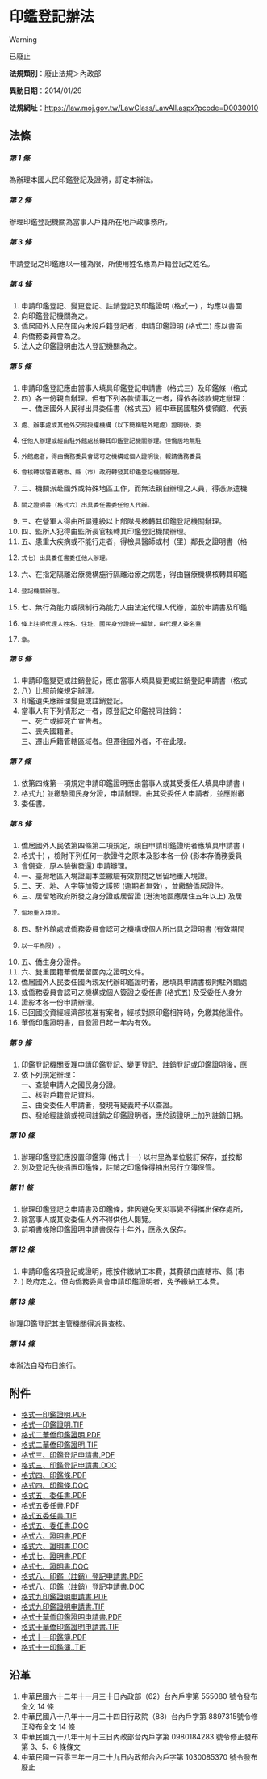 # 印鑑登記辦法


> [!WARNING]
> 已廢止


**法規類別**：廢止法規＞內政部

**異動日期**：2014/01/29  

**法規網址**：https://law.moj.gov.tw/LawClass/LawAll.aspx?pcode=D0030010



## 法條
##### 第 1 條
為辦理本國人民印鑑登記及證明，訂定本辦法。

##### 第 2 條
辦理印鑑登記機關為當事人戶籍所在地戶政事務所。

##### 第 3 條
申請登記之印鑑應以一種為限，所使用姓名應為戶籍登記之姓名。

##### 第 4 條
1. 申請印鑑登記、變更登記、註銷登記及印鑑證明 (格式一) ，均應以書面
1. 向印鑑登記機關為之。
1. 僑居國外人民在國內未設戶籍登記者，申請印鑑證明 (格式二) 應以書面
1. 向僑務委員會為之。
1. 法人之印鑑證明由法人登記機關為之。

##### 第 5 條
1. 申請印鑑登記應由當事人填具印鑑登記申請書（格式三）及印鑑條（格式
1. 四）各一份親自辦理。但有下列各款情事之一者，得依各該款規定辦理：  
一、僑居國外人民得出具委任書（格式五）經中華民國駐外使領館、代表
1.     處、辦事處或其他外交部授權機構（以下簡稱駐外館處）證明後，委
1.     任他人辦理或經由駐外館處核轉其印鑑登記機關辦理。但僑居地無駐
1.     外館處者，得由僑務委員會認可之機構或個人證明後，報請僑務委員
1.     會核轉該管直轄市、縣（市）政府轉發其印鑑登記機關辦理。
1. 二、機關派赴國外或特殊地區工作，而無法親自辦理之人員，得憑派遣機
1.     關之證明書（格式六）出具委任書委任他人代辦。
1. 三、在營軍人得由所屬連級以上部隊長核轉其印鑑登記機關辦理。
1. 四、監所人犯得由監所長官核轉其印鑑登記機關辦理。
1. 五、患重大疾病或不能行走者，得檢具醫師或村（里）鄰長之證明書（格
1.     式七）出具委任書委任他人辦理。
1. 六、在指定隔離治療機構施行隔離治療之病患，得由醫療機構核轉其印鑑
1.     登記機關辦理。
1. 七、無行為能力或限制行為能力人由法定代理人代辦，並於申請書及印鑑
1.     條上註明代理人姓名、住址、國民身分證統一編號，由代理人簽名蓋
1.     章。

##### 第 6 條
1. 申請印鑑變更或註銷登記，應由當事人填具變更或註銷登記申請書（格式
1. 八）比照前條規定辦理。
1. 印鑑遺失應辦理變更或註銷登記。
1. 當事人有下列情形之一者，原登記之印鑑視同註銷：  
一、死亡或經死亡宣告者。  
二、喪失國籍者。  
三、遷出戶籍管轄區域者。但遷往國外者，不在此限。

##### 第 7 條
1. 依第四條第一項規定申請印鑑證明應由當事人或其受委任人填具申請書 (
1. 格式九) 並繳驗國民身分證，申請辦理。由其受委任人申請者，並應附繳
1. 委任書。

##### 第 8 條
1. 僑居國外人民依第四條第二項規定，親自申請印鑑證明者應填具申請書 (
1. 格式十) ，檢附下列任何一款證件之原本及影本各一份 (影本存僑務委員
1. 會備查，原本驗後發還) 申請辦理。
1. 一、臺灣地區入境證副本並繳驗有效期間之居留地重入境證。
1. 二、天、地、人字等加簽之護照 (逾期者無效) ，並繳驗僑居證件。
1. 三、居留地政府所發之身分證或居留證 (港澳地區應居住五年以上) 及居
1.     留地重入境證。
1. 四、駐外館處或僑務委員會認可之機構或個人所出具之證明書 (有效期間
1.     以一年為限) 。
1. 五、僑生身分證件。
1. 六、雙重國籍華僑居留國內之證明文件。
1. 僑居國外人民委任國內親友代辦印鑑證明者，應填具申請書檢附駐外館處
1. 或僑務委員會認可之機構或個人簽證之委任書 (格式五) 及受委任人身分
1. 證影本各一份申請辦理。
1. 已回國投資經經濟部核准有案者，經核對原印鑑相符時，免繳其他證件。
1. 華僑印鑑證明書，自發證日起一年內有效。

##### 第 9 條
1. 印鑑登記機關受理申請印鑑登記、變更登記、註銷登記或印鑑證明後，應
1. 依下列規定辦理：  
一、查驗申請人之國民身分證。  
二、核對戶籍登記資料。  
三、由受委任人申請者，發現有疑義時予以查證。  
四、發給經註銷或視同註銷之印鑑證明者，應於該證明上加列註銷日期。

##### 第 10 條
1. 辦理印鑑登記應設置印鑑簿 (格式十一) 以村里為單位裝訂保存，並按鄰
1. 別及登記先後插置印鑑條，註銷之印鑑條得抽出另行立簿保管。

##### 第 11 條
1. 辦理印鑑登記之申請書及印鑑條，非因避免天災事變不得攜出保存處所，
1. 除當事人或其受委任人外不得供他人閱覽。
1. 前項書條除印鑑證明申請書保存十年外，應永久保存。

##### 第 12 條
1. 申請印鑑各項登記或證明，應按件繳納工本費，其費額由直轄市、縣 (市
1. ) 政府定之。但向僑務委員會申請印鑑證明者，免予繳納工本費。

##### 第 13 條
辦理印鑑登記其主管機關得派員查核。

##### 第 14 條
本辦法自發布日施行。
## 附件
* [格式一印鑑證明.PDF](https://law.moj.gov.tw/LawClass/LawGetFile.ashx?FileId=0000338907)
* [格式一印鑑證明.TIF](https://law.moj.gov.tw/LawClass/LawGetFile.ashx?FileId=0000021657)
* [格式二華僑印鑑證明.PDF](https://law.moj.gov.tw/LawClass/LawGetFile.ashx?FileId=0000338908)
* [格式二華僑印鑑證明.TIF](https://law.moj.gov.tw/LawClass/LawGetFile.ashx?FileId=0000021658)
* [格式三、印鑑登記申請書.PDF](https://law.moj.gov.tw/LawClass/LawGetFile.ashx?FileId=0000234683)
* [格式三、印鑑登記申請書.DOC](https://law.moj.gov.tw/LawClass/LawGetFile.ashx?FileId=0000070221)
* [格式四、印鑑條.PDF](https://law.moj.gov.tw/LawClass/LawGetFile.ashx?FileId=0000234684)
* [格式四、印鑑條.DOC](https://law.moj.gov.tw/LawClass/LawGetFile.ashx?FileId=0000070222)
* [格式五、委任書.PDF](https://law.moj.gov.tw/LawClass/LawGetFile.ashx?FileId=0000234685)
* [格式五委任書.PDF](https://law.moj.gov.tw/LawClass/LawGetFile.ashx?FileId=0000338909)
* [格式五委任書.TIF](https://law.moj.gov.tw/LawClass/LawGetFile.ashx?FileId=0000021661)
* [格式五、委任書.DOC](https://law.moj.gov.tw/LawClass/LawGetFile.ashx?FileId=0000070223)
* [格式六、證明書.PDF](https://law.moj.gov.tw/LawClass/LawGetFile.ashx?FileId=0000234686)
* [格式六、證明書.DOC](https://law.moj.gov.tw/LawClass/LawGetFile.ashx?FileId=0000070224)
* [格式七、證明書.PDF](https://law.moj.gov.tw/LawClass/LawGetFile.ashx?FileId=0000234687)
* [格式七、證明書.DOC](https://law.moj.gov.tw/LawClass/LawGetFile.ashx?FileId=0000070225)
* [格式八、印鑑（註銷）登記申請書.PDF](https://law.moj.gov.tw/LawClass/LawGetFile.ashx?FileId=0000234688)
* [格式八、印鑑（註銷）登記申請書.DOC](https://law.moj.gov.tw/LawClass/LawGetFile.ashx?FileId=0000070226)
* [格式九印鑑證明申請書.PDF](https://law.moj.gov.tw/LawClass/LawGetFile.ashx?FileId=0000338910)
* [格式九印鑑證明申請書.TIF](https://law.moj.gov.tw/LawClass/LawGetFile.ashx?FileId=0000021665)
* [格式十華僑印鑑證明申請書.PDF](https://law.moj.gov.tw/LawClass/LawGetFile.ashx?FileId=0000338911)
* [格式十華僑印鑑證明申請書.TIF](https://law.moj.gov.tw/LawClass/LawGetFile.ashx?FileId=0000021666)
* [格式十一印鑑簿.PDF](https://law.moj.gov.tw/LawClass/LawGetFile.ashx?FileId=0000338912)
* [格式十一印鑑簿..TIF](https://law.moj.gov.tw/LawClass/LawGetFile.ashx?FileId=0000021667)
## 沿革
1. 中華民國六十二年十一月三十日內政部（62）台內戶字第 555080 號令發布全文 14 條
1. 中華民國八十八年十一月二十四日行政院（88）台內戶字第 8897315號令修正發布全文 14 條
1. 中華民國九十八年十月十三日內政部台內戶字第 0980184283 號令修正發布第 3、5、6  條條文
1. 中華民國一百零三年一月二十九日內政部台內戶字第 1030085370 號令發布廢止
